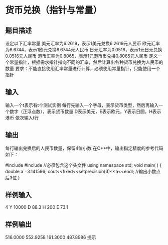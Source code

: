  # 货币兑换（指针与常量）
 ## 题目描述
 设定以下汇率常量
 美元汇率为6.2619，表示1美元兑换6.2619元人民币
 欧元汇率为6.6744，表示1欧元兑换6.6744元人民币
 日元汇率为0.0516，表示1元日元兑换0.0516元人民币
 港币汇率为0.8065，表示1元港币币兑换0.8065元人民币
 定义一个常量指针，根据需求指针指向不同的汇率，然后计算出各种货币兑换为人民币的数量
 要求：不能直接使用汇率常量进行计算，必须使用常量指针，只能使用一个指针
 
 ## 输入
 输入一个t表示有t个测试实例
 每行先输入一个字母，表示货币类型，然后再输入一个数字（正浮点数），表示货币数量
 D表示美元，E表示欧元，Y表示日圆，H表示港币
 依次输入t行
 
 ## 输出
 每行输出兑换后的人民币数量，保留4位小数
 在C++中，输出指定精度的参考代码如下：
 
 #include <iostream>
 #include <iomanip> //必须包含这个头文件
 using namespace std;
 void main( )
 { double a =3.141596;
 cout<<fixed<<setprecision(3)<<a<<endl;  //输出小数点后3位
 }
 
 ## 样例输入
 4
 Y 10000
 D 88.3
 H 200
 E 73.1
 ## 样例输出
 516.0000
 552.9258
 161.3000
 487.8986
 提示
